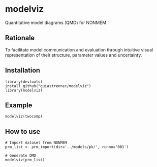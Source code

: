 # modelviz
Quantitative model diagrams (QMD) for NONMEM

## Rationale
To facilitate model communication and evaluation through intuitive visual representation of their structure, parameter values and uncertainty.

## Installation

```{r, eval=FALSE}
library(devtools)
install_github("guiastrennec/modelviz")
library(modelviz)
```

## Example
```{r, eval=FALSE}
modelviz(twocomp)
```

## How to use
```{r, eval=FALSE}
# Import dataset from NONMEM
prm_list <- prm_import(dir='../models/pk/', runno='001')

# Generate QMD
modelviz(prm_list)
```
